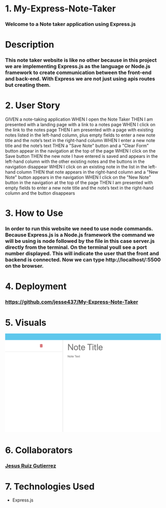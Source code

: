 # 1. My-Express-Note-Taker

### Welcome to a Note taker application using Express.js

# Description

### This note taker website is like no other because in this project we are implementing Express.js as the language or Node.js framework to create communication between the front-end and back-end. With Express we are not just using apis routes but creating them.

# 2. User Story

GIVEN a note-taking application
WHEN I open the Note Taker
THEN I am presented with a landing page with a link to a notes page
WHEN I click on the link to the notes page
THEN I am presented with a page with existing notes listed in the left-hand column, plus empty fields to enter a new note title and the note’s text in the right-hand column
WHEN I enter a new note title and the note’s text
THEN a "Save Note" button and a "Clear Form" button appear in the navigation at the top of the page
WHEN I click on the Save button
THEN the new note I have entered is saved and appears in the left-hand column with the other existing notes and the buttons in the navigation disappear
WHEN I click on an existing note in the list in the left-hand column
THEN that note appears in the right-hand column and a "New Note" button appears in the navigation
WHEN I click on the "New Note" button in the navigation at the top of the page
THEN I am presented with empty fields to enter a new note title and the note’s text in the right-hand column and the button disappears

# 3. How to Use

### In order to run this website we need to use node commands. Because Express.js is a Node.js framework the command we will be using is node followed by the file in this case server.js directly from the terminal. On the terminal youll see a port number displayed. This will indicate the user that the front and backend is connected. Now we can type http://localhost/:5500 on the browser.

# 4. Deployment

### https://github.com/jesse437/My-Express-Note-Taker

# 5. Visuals

![alt text](image/NOTE-TAKER.png)

# 6. Collaborators

### [Jesus Ruiz Gutierrez](https://github.com/jesse437)

# 7. Technologies Used

- Express.js
